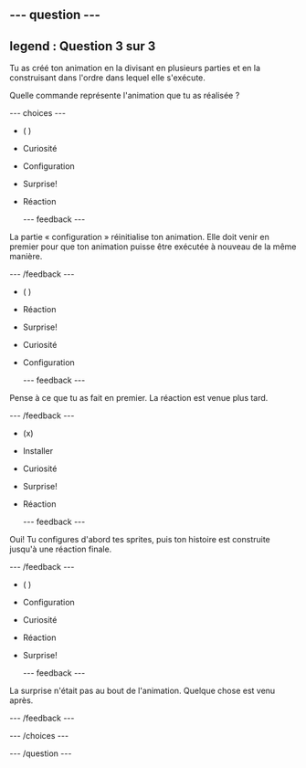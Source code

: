 --- question ---
---
legend : Question 3 sur 3
---

Tu as créé ton animation en la divisant en plusieurs parties et en la construisant dans l'ordre dans lequel elle s'exécute.

Quelle commande représente l'animation que tu as réalisée ?

--- choices ---

- ( )
+ Curiosité

+ Configuration

+ Surprise!

+ Réaction

  --- feedback ---

 La partie « configuration » réinitialise ton animation. Elle doit venir en premier pour que ton animation puisse être exécutée à nouveau de la même manière.

  --- /feedback ---

- ( )
+ Réaction

+ Surprise!

+ Curiosité

+ Configuration

  --- feedback ---

 Pense à ce que tu as fait en premier. La réaction est venue plus tard.

  --- /feedback ---

- (x)
+ Installer

+ Curiosité

+ Surprise!

+ Réaction

  --- feedback ---

 Oui! Tu configures d'abord tes sprites, puis ton histoire est construite jusqu'à une réaction finale.

  --- /feedback ---

- ( )
+ Configuration

+ Curiosité

+ Réaction

+ Surprise!

  --- feedback ---

 La surprise n'était pas au bout de l'animation. Quelque chose est venu après.

  --- /feedback ---

--- /choices ---

--- /question ---
